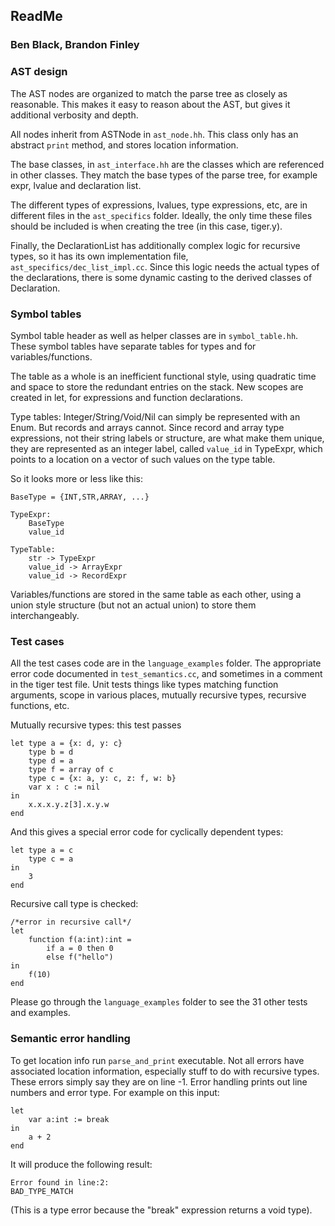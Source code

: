 ## ReadMe
### Ben Black, Brandon Finley


### AST design

The AST nodes are organized to match the parse tree as closely as reasonable. This makes it easy to reason about the AST, but gives it additional verbosity and depth.

All nodes inherit from ASTNode in `ast_node.hh`. This class only has an abstract `print` method, and stores location information.

The base classes, in `ast_interface.hh` are the classes which are referenced in other classes. They match the base types of the parse tree, for example expr, lvalue and declaration list.

The different types of expressions, lvalues, type expressions, etc, are in different files in the `ast_specifics` folder. Ideally, the only time these files should be included is when creating the tree (in this case, tiger.y).

Finally, the DeclarationList has additionally complex logic for recursive types, so it has its own implementation file, `ast_specifics/dec_list_impl.cc`. Since this logic needs the actual types of the declarations, there is some dynamic casting to the derived classes of Declaration.

### Symbol tables

Symbol table header as well as helper classes are in `symbol_table.hh`. These symbol tables have separate tables for types and for variables/functions.

The table as a whole is an inefficient functional style, using quadratic time and space to store the redundant entries on the stack. New scopes are created in let, for expressions and function declarations.

Type tables: Integer/String/Void/Nil can simply be represented with an Enum. But records and arrays cannot. Since record and array type expressions, not their string labels or structure, are what make them unique, they are represented as an integer label, called `value_id` in TypeExpr, which points to a location on a vector of such values on the type table.

So it looks more or less like this:

    BaseType = {INT,STR,ARRAY, ...}

    TypeExpr:
        BaseType
        value_id

    TypeTable:
        str -> TypeExpr
        value_id -> ArrayExpr
        value_id -> RecordExpr

Variables/functions are stored in the same table as each other, using a union style structure (but not an actual union) to store them interchangeably.


### Test cases

All the test cases code are in the `language_examples` folder. The appropriate error code documented in `test_semantics.cc`, and sometimes in a comment in the tiger test file. Unit tests things like types matching function arguments, scope in various places, mutually recursive types, recursive functions, etc.

Mutually recursive types: this test passes

    let type a = {x: d, y: c}
        type b = d
        type d = a
        type f = array of c
        type c = {x: a, y: c, z: f, w: b}
        var x : c := nil
    in
        x.x.x.y.z[3].x.y.w
    end

And this gives a special error code for cyclically dependent types:

    let type a = c
        type c = a
    in
        3
    end


Recursive call type is checked:

    /*error in recursive call*/
    let
        function f(a:int):int =
            if a = 0 then 0
            else f("hello")
    in
        f(10)
    end

Please go through the `language_examples` folder to see the 31 other tests and examples.

### Semantic error handling

To get location info run `parse_and_print` executable. Not all errors have associated location information, especially stuff to do with recursive types. These errors simply say they are on line -1.
Error handling prints out line numbers and error type. For example on this input:

    let
        var a:int := break
    in
        a + 2
    end

It will produce the following result:

    Error found in line:2:
    BAD_TYPE_MATCH

(This is a type error because the "break" expression returns a void type).
